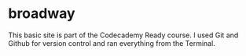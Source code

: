 # broadway

This basic site is part of the Codecademy Ready course. I used Git and Github for version control and ran everything from the Terminal.
